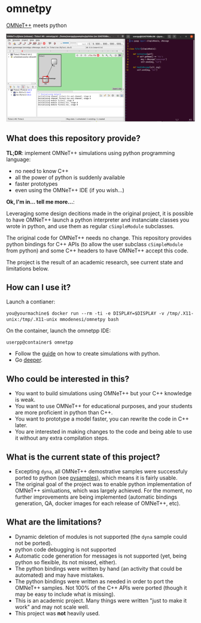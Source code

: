 # omnetpy

[OMNeT++](https://omnetpp.org/) meets python

![pytictoc and its code](./pytictoc.png)

## What does this repository provide?

**TL;DR**: implement OMNeT++ simulations using python programming language:

- no need to know C++
- all the power of python is suddenly available
- faster prototypes
- even using the OMNeT++ IDE (if you wish...)

**Ok, I'm in... tell me more...**:

Leveraging some design decitions made in the original project, it is possible to have OMNeT++
launch a python interpreter and instanciate classes you wrote in python, and use them as regular
``cSimpleModule`` subclasses.

The original code for OMNeT++ needs no change. This repository provides python bindings for C++
APIs (to allow the user subclass ``cSimpleModule`` from python) and some C++ headers to have
OMNeT++ accept this code.

The project is the result of an academic research, see current state and limitations below.

## How can I use it?

Launch a contianer:

```
you@yourmachine$ docker run --rm -ti -e DISPLAY=$DISPLAY -v /tmp/.X11-unix:/tmp/.X11-unix mmodenesi/omnetpy bash
```

On the container, launch the omnetpp IDE:

```
userpp@container$ omnetpp
```

- Follow the [guide](./getstarted) on how to create simulations with python.
- Go [deeper](./advanced).

## Who could be interested in this?

- You want to build simulations using OMNeT++ but your C++ knowledge is weak.
- You want to use OMNeT++ for educational purposes, and your students are more proficient in python than C++.
- You want to prototype a model faster, you can rewrite the code in C++ later.
- You are interested in making changes to the code and being able to use it without any extra compilation steps.

## What is the current state of this project?

- Excepting ``dyna``, all OMNeT++ demostrative samples were successfuly ported to python (see
  [pysamples](./pysamples)), which means it is fairly usable.
- The original goal of the project was to enable python implementation of OMNeT++ simluations,
  which was largely achieved.  For the moment, no further improvements are being implemented
  (automatic bindings generation, QA, docker images for each release of OMNeT++, etc).

## What are the limitations?

- Dynamic deletion of modules is not supported (the ``dyna`` sample could not be ported).
- python code debugging is not supported
- Automatic code generation for messages is not supported (yet, being python so flexible, its not
  missed, either).
- The python bindings were written by hand (an activity that could be automated) and may have mistakes.
- The python bindings were written as needed in order to port the OMNeT++ samples. Not 100% of the
  C++ APIs were ported (though it may be easy to include what is missing).
- This is an academic project. Many things were written "just to make it work" and may not scale well.
- This project was **not** heavily used.
